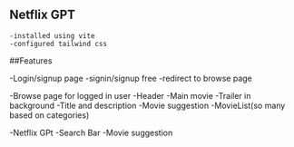  ## Netflix GPT
    -installed using vite
    -configured tailwind css



##Features

-Login/signup page
    -signin/signup free
    -redirect to browse page


-Browse page for logged in user
 -Header
 -Main movie
    -Trailer in background
    -Title and description
    -Movie suggestion
        -MovieList(so many based on categories)

-Netflix GPt
    -Search Bar
    -Movie suggestion
